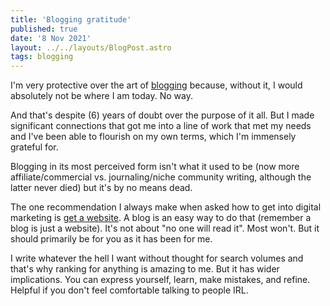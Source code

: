 ```yaml
---
title: 'Blogging gratitude'
published: true
date: '8 Nov 2021'
layout: ../../layouts/BlogPost.astro
tags: blogging
---
```


I'm very protective over the art of [blogging](/wiki/blogging/) because, without it, I would absolutely not be where I am today. No way.

And that's despite (6) years of doubt over the purpose of it all. But I made significant connections that got me into a line of work that met my needs and I've been able to flourish on my own terms, which I'm immensely grateful for.

Blogging in its most perceived form isn't what it used to be (now more affiliate/commercial vs. journaling/niche community writing, although the latter never died) but it's by no means dead.

The one recommendation I always make when asked how to get into digital marketing is [get a website](/post/get-a-website/). A blog is an easy way to do that (remember a blog is just a website). It's not about "no one will read it". Most won't. But it should primarily be for you as it has been for me.

I write whatever the hell I want without thought for search volumes and that's why ranking for anything is amazing to me. But it has wider implications. You can express yourself, learn, make mistakes, and refine. Helpful if you don't feel comfortable talking to people IRL.